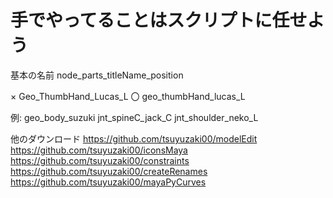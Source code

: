 # 手でやってることはスクリプトに任せよう

基本の名前
node_parts_titleName_position

×  Geo_ThumbHand_Lucas_L
〇 geo_thumbHand_lucas_L

例:
geo_body_suzuki
jnt_spineC_jack_C
jnt_shoulder_neko_L

他のダウンロード
https://github.com/tsuyuzaki00/modelEdit
https://github.com/tsuyuzaki00/iconsMaya
https://github.com/tsuyuzaki00/constraints
https://github.com/tsuyuzaki00/createRenames
https://github.com/tsuyuzaki00/mayaPyCurves
